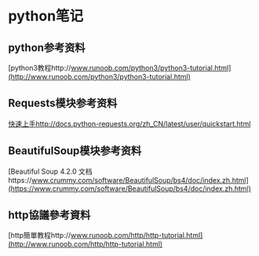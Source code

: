 # python笔记
## python参考资料
[python3教程http://www.runoob.com/python3/python3-tutorial.html](http://www.runoob.com/python3/python3-tutorial.html)

## Requests模块参考资料
[快速上手http://docs.python-requests.org/zh_CN/latest/user/quickstart.html](http://docs.python-requests.org/zh_CN/latest/user/quickstart.html)

## BeautifulSoup模块参考资料
[Beautiful Soup 4.2.0 文档https://www.crummy.com/software/BeautifulSoup/bs4/doc/index.zh.html](https://www.crummy.com/software/BeautifulSoup/bs4/doc/index.zh.html)

## http協議參考資料
[http簡單教程http://www.runoob.com/http/http-tutorial.html](http://www.runoob.com/http/http-tutorial.html)
